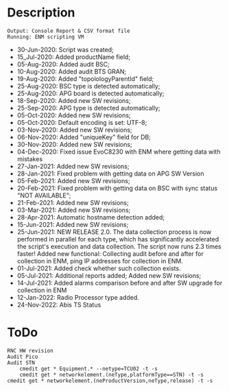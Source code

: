 # Description
	
	Output: Console Report & CSV format file
	Running: ENM scripting VM


* 30-Jun-2020: Script was created;
* 15_Jul-2020: Added productName field;
* 05-Aug-2020: Added audit BSC;
* 10-Aug-2020: Added audit BTS GRAN;
* 19-Aug-2020: Added "topolologyParentId" field;
* 25-Aug-2020: BSC type is detected automatically;
* 25-Aug-2020: APG board is detected automatically;
* 18-Sep-2020: Added new SW revisions;
* 25-Sep-2020: APG type is detected automatically;
* 05-Oct-2020: Added new SW revisions;
* 05-Oct-2020: Default encoding is set: UTF-8;
* 03-Nov-2020: Added new SW revisions;
* 06-Nov-2020: Added "uniqueKey" field for DB;
* 30-Nov-2020: Added new SW revisions;
* 04-Dec-2020: Fixed issue EvoC8230 with ENM where getting data with mistakes
* 27-Jan-2021: Added new SW revisions;
* 28-Jan-2021: Fixed problem with getting data on APG SW Version
* 05-Feb-2021: Added new SW revisions;
* 20-Feb-2021: Fixed problem with getting data on BSC with sync status "NOT AVAILABLE";
* 21-Feb-2021: Added new SW revisions;
* 03-Mar-2021: Added new SW revisions;
* 28-Apr-2021: Automatic hostname detection added;
* 15-Jun-2021: Added new SW revisions;
* 25-Jun-2021: NEW RELEASE 2.0. 
	The data collection process is now performed in parallel for each type, which has significantly accelerated the script's execution and data collection. The script now runs 2.3 times faster!
	Added new functional: Collecting audit before and after for collection in ENM, ping IP addresses for collection in ENM.
* 01-Jul-2021: Added check whether such collection exists.
* 05-Jul-2021: Additional reports added; Added new SW revisions;
* 14-Jul-2021: Added alarms comparison before and after SW upgrade for collection in ENM
* 12-Jan-2022: Radio Processor type added.
* 24-Nov-2022: Abis TS Status


# ToDo
	RNC HW revision
	Audit Pico
	Audit STN
		cmedit get * Equipment.* --netype=TCU02 -t -s
		cmedit get * networkelement.(neType,platformType==STN) -t -s
	cmedit get * networkelement.(neProductVersion,neType,release) -t -s
